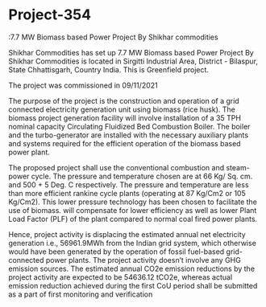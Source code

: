 # Project-354
:7.7 MW Biomass based Power Project By Shikhar commodities

Shikhar Commodities has set up 7.7 MW Biomass based Power Project By Shikhar Commodities is
located in Sirgitti Industrial Area, District - Bilaspur, State Chhattisgarh, Country India.
This is Greenfield project.

The project was commissioned in 09/11/2021

The purpose of the project is the construction and operation of a grid connected electricity
generation unit using biomass (rice husk). The biomass project generation facility will involve
installation of a 35 TPH nominal capacity Circulating Fluidized Bed Combustion Boiler. The boiler and
the turbo-generator are installed with the necessary auxiliary plants and systems required for the
efficient operation of the biomass based power plant.

The proposed project shall use the conventional combustion and steam-power cycle. The pressure
and temperature chosen are at 66 Kg/ Sq. cm. and 500 + 5 Deg. C respectively. The pressure and
temperature are less than more efficient rankine cycle plants (operating at 87 Kg/Cm2 or 105
Kg/Cm2). This lower pressure technology has been chosen to facilitate the use of biomass. will
compensate for lower efficiency as well as lower Plant Load Factor (PLF) of the plant compared to
normal coal fired power plants.

Hence, project activity is displacing the estimated annual net electricity generation i.e.,
56961.9MWh from the Indian grid system, which otherwise would have been generated by the
operation of fossil fuel-based grid-connected power plants. The project activity doesn’t involve any
GHG emission sources. The estimated annual CO2e emission reductions by the project activity are
expected to be 54636.12 tCO2e, whereas actual emission reduction achieved during the first CoU
period shall be submitted as a part of first monitoring and verification
